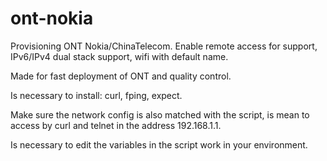 # ont-nokia
Provisioning ONT Nokia/ChinaTelecom.
Enable remote access for support, IPv6/IPv4 dual stack support, wifi with default name.

Made for fast deployment of ONT and quality control.

Is necessary to install: curl, fping, expect.

Make sure the network config is also matched with the script, is mean to access by curl and telnet in the address 192.168.1.1.

Is necessary to edit the variables in the script work in your environment.
